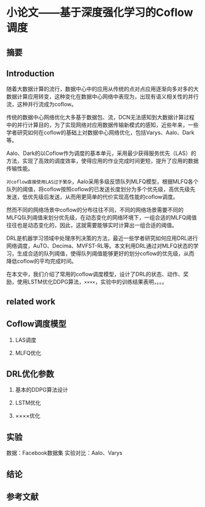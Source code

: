 # 小论文——基于深度强化学习的Coflow调度

## 摘要


## Introduction
随着大数据计算的流行，数据中心中的应用从传统的点对点应用逐渐向多对多的大数据计算应用转变，这种变化在数据中心网络中表现为，出现有语义相关性的并行流，这种并行流成为coflow。

传统的数据中心网络优化大多基于数据包、流，DCN无法感知到大数据计算过程中的并行计算目的，为了实现网络对应用数据传输新模式的感知，近些年来，一些学者研究如何在coflow的基础上对数据中心网络优化，包括Varys、Aalo、Dark等。

Aalo、Dark的以Coflow作为调度的基本单元，采用最少获得服务优先（LAS）的方法，实现了高效的调度效率，使得应用的作业完成时间更短，提升了应用的数据传输性能。

`对coflow直接使用LAS过于繁杂`，Aalo采用多级反馈队列MLFQ模型，根据MLFQ各个队列的阈值，将coflow按照coflow的已发送长度划分为多个优先级，高优先级先发送，低优先级后发送，从而用更简单的代价实现高性能的coflow调度。

然而不同的网络场景中coflow的分布往往不同，不同的网络场景需要不同的MLFQ队列阈值来划分优先级，在动态变化的网络环境下，一组合适的MLFQ阈值往往也是动态变化的，因此，这就需要能够实时计算出一组合适的阈值。

DRL是机器学习领域中处理序列决策的方法，最近一些学者研究如何应用DRL进行网络调度，AuTO、Decima、MVFST-RL等。本文利用DRL通过对MLFQ状态的学习，生成合适的队列阈值，使得队列阈值能够更好的划分coflow的优先级，从而降低coflow的平均完成时间。

在本文中，我们介绍了常用的coflow调度模型，设计了DRL的状态、动作、奖励，使用LSTM优化DDPG算法，`××××`，实验中的训练结果表明，。。。

## related work


## Coflow调度模型

1. LAS调度

2. MLFQ优化

## DRL优化参数

1. 基本的DDPG算法设计

2. LSTM优化

3. ××××优化

## 实验

数据：Facebook数据集
实验对比：Aalo、Varys

## 结论


## 参考文献


